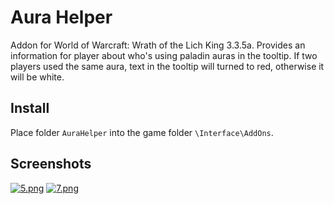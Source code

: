 # Aura Helper
Addon for World of Warcraft: Wrath of the Lich King 3.3.5a. Provides an information for player about who's using paladin auras in the tooltip. If two players used the same aura, text in the tooltip will turned to red, otherwise it will be white.

Install
---
Place folder `AuraHelper` into the game folder `\Interface\AddOns`.

Screenshots
---
[![5.png](https://i.postimg.cc/7Y1FjwJr/5.png)](https://postimg.cc/3dRfvMZt)
[![7.png](https://i.postimg.cc/FK4TjLsM/7.png)](https://postimg.cc/68MVKTZc)
